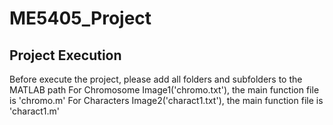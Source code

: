 # ME5405_Project
## Project Execution
Before execute the project, please add all folders and subfolders to the MATLAB path
For Chromosome Image1('chromo.txt'), the main function file is 'chromo.m'
For Characters Image2('charact1.txt'), the main function file is 'charact1.m'
